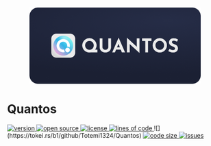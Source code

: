 <p align="center"><img src="./assets/github/header.png" width="400" /></p>

# Quantos

<a href="#">
  <img alt="version" src="https://img.shields.io/static/v1.svg?label=Version&message=0.0.1&color=389ad5&labelColor=31c4f3&style=for-the-badge" />
</a>
<a href="#">
  <img alt="open source" src="https://img.shields.io/static/v1.svg?label=Open&message=Source&color=46a4b8&labelColor=3ac1d0&style=for-the-badge" />
</a>
<a href="#">
  <img alt="license" src="https://img.shields.io/static/v1.svg?label=License&message=LGPL-2.1&color=ae68cc&labelColor=6e4a7e&style=for-the-badge" />
</a>
<a href="#">
  <img alt="lines of code" src="https://img.shields.io/tokei/lines/github/Totemi1324/Quantos?style=for-the-badge" />
</a>
![](https://tokei.rs/b1/github/Totemi1324/Quantos)
<a href="#">
  <img alt="code size" src="https://img.shields.io/github/languages/code-size/Totemi1324/Quantos?style=for-the-badge" />
</a>
<a href="#">
  <img alt="issues" src="https://img.shields.io/github/issues/Totemi1324/Quantos?style=for-the-badge" />
</a>